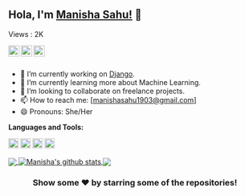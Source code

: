 ## Hola, I'm [Manisha Sahu!](https://codess-me.herokuapp.com/) 👋

<p align="left">Views : 2K </p>


<a href="https://www.linkedin.com/in/manisha-sahu-bab63a198">
  <img align="left" alt="Manisha's Linkdein" width="22px" src="https://cdn.jsdelivr.net/npm/simple-icons@v3/icons/linkedin.svg" />
</a>
<a href="https://github.com/prettyquail">
  <img align="left" alt="Manisha's Github" width="22px" src="https://cdn.jsdelivr.net/npm/simple-icons@v3/icons/github.svg" />
</a>
<a href="https://www.youtube.com/channel/UC1eamr5cqpm0sMYuxEqeXFg">
  <img align="left" alt="Codess Me's Youtube" width="22px" src="https://cdn.jsdelivr.net/npm/simple-icons@v3/icons/youtube.svg" />
</a>

<br/>
<br/>


- 🔭 I’m currently working on [Django](https://www.djangoproject.com/start/).
- 🌱 I’m currently learning more about Machine Learning.
- 👯 I’m looking to collaborate on freelance projects.
- 📫 How to reach me: [manishasahu1903@gmail.com]
- 😄 Pronouns: She/Her

**Languages and Tools:**  

<code><img height="20" src="https://upload.wikimedia.org/wikipedia/commons/c/c3/Python-logo-notext.svg"></code>
</code>
<code><img height="20" src="https://cdn.worldvectorlogo.com/logos/fastapi-1.svg"></code>
</code>
<code><img height="20" src="https://icon-library.com/images/django-icon/django-icon-0.jpg"></code>
</code>
<code><img height="20" src="https://opencv.org/wp-content/uploads/2020/07/OpenCV_logo_black-2.png"></code>
</code>

<a href="https://github.com/prettyquail">
  <img align="center" src="https://github-readme-stats.vercel.app/api/top-langs/?username=prettyquail&theme=light&hide_langs_below=1" />
</a>

<a href="https://github.com/prettyquail">
 <img align="center" src="https://github-readme-stats.vercel.app/api?username=prettyquail&show_icons=true&theme=dark&line_height=27" alt="Manisha's github stats"/>
</a>

<a href="https://github.com/prettyquail/Django-Rest-Framework">
  <img align="center" src="https://github-readme-stats.vercel.app/api/pin/?username=prettyquail&repo=Django-Rest-Framework&theme=dark" />

</a>

<div align="center">

### Show some ❤️ by starring some of the repositories!

</div>

